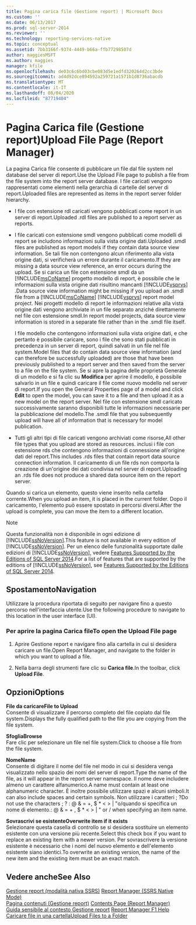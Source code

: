 ```yaml
---
title: Pagina carica file (Gestione report) | Microsoft Docs
ms.custom: ''
ms.date: 06/13/2017
ms.prod: sql-server-2014
ms.reviewer: ''
ms.technology: reporting-services-native
ms.topic: conceptual
ms.assetid: 7bb3166f-9374-4449-b66a-ffb77298507d
author: maggiesMSFT
ms.author: maggies
manager: kfile
ms.openlocfilehash: de03c6c6bd03cbe083d5e1edfd320264d2cc3bde
ms.sourcegitcommit: ad4d92dce894592a259721a1571b1d8736abacdb
ms.translationtype: MT
ms.contentlocale: it-IT
ms.lasthandoff: 08/04/2020
ms.locfileid: "87719404"
---
```

# <a name="upload-file-page-report-manager"></a><span data-ttu-id="3a9cc-102">Pagina Carica file (Gestione report)</span><span class="sxs-lookup"><span data-stu-id="3a9cc-102">Upload File Page (Report Manager)</span></span>
  <span data-ttu-id="3a9cc-103">La pagina Carica file consente di pubblicare un file dal file system nel database del server di report.</span><span class="sxs-lookup"><span data-stu-id="3a9cc-103">Use the Upload File page to publish a file from the file system into the report server database.</span></span> <span data-ttu-id="3a9cc-104">I file caricati vengono rappresentati come elementi nella gerarchia di cartelle del server di report.</span><span class="sxs-lookup"><span data-stu-id="3a9cc-104">Uploaded files are represented as items in the report server folder hierarchy.</span></span>  
  
-   <span data-ttu-id="3a9cc-105">I file con estensione rdl caricati vengono pubblicati come report in un server di report.</span><span class="sxs-lookup"><span data-stu-id="3a9cc-105">Uploaded .rdl files are published to a report server as reports.</span></span>  
  
-   <span data-ttu-id="3a9cc-106">I file caricati con estensione smdl vengono pubblicati come modelli di report se includono informazioni sulla vista origine dati.</span><span class="sxs-lookup"><span data-stu-id="3a9cc-106">Uploaded .smdl files are published as report models if they contain data source view information.</span></span> <span data-ttu-id="3a9cc-107">Se tali file non contengono alcun riferimento alla vista origine dati, si verificherà un errore durante il caricamento.</span><span class="sxs-lookup"><span data-stu-id="3a9cc-107">If they are missing a data source view reference, an error occurs during the upload.</span></span> <span data-ttu-id="3a9cc-108">Se si carica un file con estensione smdl da un [!INCLUDE[msCoName](../includes/msconame-md.md)] progetto modello di report, è possibile che le informazioni sulla vista origine dati risultino mancanti [!INCLUDE[vsprvs](../includes/vsprvs-md.md)] .</span><span class="sxs-lookup"><span data-stu-id="3a9cc-108">Data source view information might be missing if you upload an .smdl file from a [!INCLUDE[msCoName](../includes/msconame-md.md)] [!INCLUDE[vsprvs](../includes/vsprvs-md.md)] report model project.</span></span> <span data-ttu-id="3a9cc-109">Nei progetti modello di report le informazioni relative alla vista origine dati vengono archiviate in un file separato anziché direttamente nel file con estensione smdl.</span><span class="sxs-lookup"><span data-stu-id="3a9cc-109">In report model projects, data source view information is stored in a separate file rather than in the .smdl file itself.</span></span>  
  
     <span data-ttu-id="3a9cc-110">I file modello che contengono informazioni sulla vista origine dati, e che pertanto è possibile caricare, sono i file che sono stati pubblicati in precedenza in un server di report, quindi salvati in un file nel file system.</span><span class="sxs-lookup"><span data-stu-id="3a9cc-110">Model files that do contain data source view information (and can therefore be successfully uploaded) are those that have been previously published to a report server and then saved from the server to a file on the file system.</span></span> <span data-ttu-id="3a9cc-111">Se si apre la pagina delle proprietà Generale di un modello e si fa clic su **Modifica** per aprire il modello, è possibile salvarlo in un file e quindi caricare il file come nuovo modello nel server di report.</span><span class="sxs-lookup"><span data-stu-id="3a9cc-111">If you open the General Properties page of a model and click **Edit** to open the model, you can save it to a file and then upload it as a new model on the report server.</span></span> <span data-ttu-id="3a9cc-112">Nel file con estensione smdl caricato successivamente saranno disponibili tutte le informazioni necessarie per la pubblicazione del modello.</span><span class="sxs-lookup"><span data-stu-id="3a9cc-112">The .smdl file that you subsequently upload will have all of information that is necessary for model publication.</span></span>  
  
-   <span data-ttu-id="3a9cc-113">Tutti gli altri tipi di file caricati vengono archiviati come risorse,</span><span class="sxs-lookup"><span data-stu-id="3a9cc-113">All other file types that you upload are stored as resources.</span></span> <span data-ttu-id="3a9cc-114">inclusi i file con estensione rds che contengono informazioni di connessione all'origine dati del report.</span><span class="sxs-lookup"><span data-stu-id="3a9cc-114">This includes .rds files that contain report data source connection information.</span></span> <span data-ttu-id="3a9cc-115">Il caricamento di un file rds non comporta la creazione di un'origine dei dati condivisa nel server di report.</span><span class="sxs-lookup"><span data-stu-id="3a9cc-115">Uploading an .rds file does not produce a shared data source item on the report server.</span></span>  
  
 <span data-ttu-id="3a9cc-116">Quando si carica un elemento, questo viene inserito nella cartella corrente.</span><span class="sxs-lookup"><span data-stu-id="3a9cc-116">When you upload an item, it is placed in the current folder.</span></span> <span data-ttu-id="3a9cc-117">Dopo il caricamento, l'elemento può essere spostato in percorsi diversi.</span><span class="sxs-lookup"><span data-stu-id="3a9cc-117">After the upload is complete, you can move the item to a different location.</span></span>  
  
> [!NOTE]  
>  <span data-ttu-id="3a9cc-118">Questa funzionalità non è disponibile in ogni edizione di [!INCLUDE[ssNoVersion](../includes/ssnoversion-md.md)].</span><span class="sxs-lookup"><span data-stu-id="3a9cc-118">This feature is not available in every edition of [!INCLUDE[ssNoVersion](../includes/ssnoversion-md.md)].</span></span> <span data-ttu-id="3a9cc-119">Per un elenco delle funzionalità supportate dalle edizioni di [!INCLUDE[ssNoVersion](../includes/ssnoversion-md.md)], vedere [Features Supported by the Editions of SQL Server 2014](../../2014/getting-started/features-supported-by-the-editions-of-sql-server-2014.md).</span><span class="sxs-lookup"><span data-stu-id="3a9cc-119">For a list of features that are supported by the editions of [!INCLUDE[ssNoVersion](../includes/ssnoversion-md.md)], see [Features Supported by the Editions of SQL Server 2014](../../2014/getting-started/features-supported-by-the-editions-of-sql-server-2014.md).</span></span>  
  
## <a name="navigation"></a><span data-ttu-id="3a9cc-120">Spostamento</span><span class="sxs-lookup"><span data-stu-id="3a9cc-120">Navigation</span></span>  
 <span data-ttu-id="3a9cc-121">Utilizzare la procedura riportata di seguito per navigare fino a questo percorso nell'interfaccia utente.</span><span class="sxs-lookup"><span data-stu-id="3a9cc-121">Use the following procedure to navigate to this location in the user interface (UI).</span></span>  
  
### <a name="to-open-the-upload-file-page"></a><span data-ttu-id="3a9cc-122">Per aprire la pagina Carica file</span><span class="sxs-lookup"><span data-stu-id="3a9cc-122">To open the Upload File page</span></span>  
  
1.  <span data-ttu-id="3a9cc-123">Aprire Gestione report e navigare fino alla cartella in cui si desidera caricare un file.</span><span class="sxs-lookup"><span data-stu-id="3a9cc-123">Open Report Manager, and navigate to the folder in which you want to upload a file.</span></span>  
  
2.  <span data-ttu-id="3a9cc-124">Nella barra degli strumenti fare clic su **Carica file**.</span><span class="sxs-lookup"><span data-stu-id="3a9cc-124">In the toolbar, click **Upload File**.</span></span>  
  
## <a name="options"></a><span data-ttu-id="3a9cc-125">Opzioni</span><span class="sxs-lookup"><span data-stu-id="3a9cc-125">Options</span></span>  
 <span data-ttu-id="3a9cc-126">**File da caricare**</span><span class="sxs-lookup"><span data-stu-id="3a9cc-126">**File to Upload**</span></span>  
 <span data-ttu-id="3a9cc-127">Consente di visualizzare il percorso completo del file copiato dal file system.</span><span class="sxs-lookup"><span data-stu-id="3a9cc-127">Displays the fully qualified path to the file you are copying from the file system.</span></span>  
  
 <span data-ttu-id="3a9cc-128">**Sfoglia**</span><span class="sxs-lookup"><span data-stu-id="3a9cc-128">**Browse**</span></span>  
 <span data-ttu-id="3a9cc-129">Fare clic per selezionare un file nel file system.</span><span class="sxs-lookup"><span data-stu-id="3a9cc-129">Click to choose a file from the file system.</span></span>  
  
 <span data-ttu-id="3a9cc-130">**Nome**</span><span class="sxs-lookup"><span data-stu-id="3a9cc-130">**Name**</span></span>  
 <span data-ttu-id="3a9cc-131">Consente di digitare il nome del file nel modo in cui si desidera venga visualizzato nello spazio dei nomi del server di report.</span><span class="sxs-lookup"><span data-stu-id="3a9cc-131">Type the name of the file, as it will appear in the report server namespace.</span></span> <span data-ttu-id="3a9cc-132">Il nome deve includere almeno un carattere alfanumerico.</span><span class="sxs-lookup"><span data-stu-id="3a9cc-132">A name must contain at least one alphanumeric character.</span></span> <span data-ttu-id="3a9cc-133">È inoltre possibile utilizzare spazi e alcuni simboli.</span><span class="sxs-lookup"><span data-stu-id="3a9cc-133">It can also include spaces and certain symbols.</span></span> <span data-ttu-id="3a9cc-134">Non utilizzare i caratteri ; ?</span><span class="sxs-lookup"><span data-stu-id="3a9cc-134">Do not use the characters ; ?</span></span> <span data-ttu-id="3a9cc-135">: \@ & = +, $ \* \< > | "o/quando si specifica un nome di elemento.</span><span class="sxs-lookup"><span data-stu-id="3a9cc-135">: \@ & = + , $ \* \< > | " or / when specifying an item name.</span></span>  
  
 <span data-ttu-id="3a9cc-136">**Sovrascrivi se esistente**</span><span class="sxs-lookup"><span data-stu-id="3a9cc-136">**Overwrite item if it exists**</span></span>  
 <span data-ttu-id="3a9cc-137">Selezionare questa casella di controllo se si desidera sostituire un elemento esistente con una versione più recente.</span><span class="sxs-lookup"><span data-stu-id="3a9cc-137">Select this check box if you want to replace an existing item with a newer version.</span></span> <span data-ttu-id="3a9cc-138">Per sovrascrivere la versione esistente è necessario che i nomi del nuovo elemento e dell'elemento esistente siano identici.</span><span class="sxs-lookup"><span data-stu-id="3a9cc-138">To overwrite an existing version, the name of the new item and the existing item must be an exact match.</span></span>  
  
## <a name="see-also"></a><span data-ttu-id="3a9cc-139">Vedere anche</span><span class="sxs-lookup"><span data-stu-id="3a9cc-139">See Also</span></span>  
 <span data-ttu-id="3a9cc-140">[Gestione report &#40;modalità nativa SSRS&#41;](../../2014/reporting-services/report-manager-ssrs-native-mode.md) </span><span class="sxs-lookup"><span data-stu-id="3a9cc-140">[Report Manager  &#40;SSRS Native Mode&#41;](../../2014/reporting-services/report-manager-ssrs-native-mode.md) </span></span>  
 <span data-ttu-id="3a9cc-141">[Pagina contenuti &#40;Gestione report&#41;](../../2014/reporting-services/contents-page-report-manager.md) </span><span class="sxs-lookup"><span data-stu-id="3a9cc-141">[Contents Page &#40;Report Manager&#41;](../../2014/reporting-services/contents-page-report-manager.md) </span></span>  
 <span data-ttu-id="3a9cc-142">[Guida sensibile al contesto Gestione report](../../2014/reporting-services/report-manager-f1-help.md) </span><span class="sxs-lookup"><span data-stu-id="3a9cc-142">[Report Manager F1 Help](../../2014/reporting-services/report-manager-f1-help.md) </span></span>  
 [<span data-ttu-id="3a9cc-143">Caricare file in una cartella</span><span class="sxs-lookup"><span data-stu-id="3a9cc-143">Upload Files to a Folder</span></span>](report-server/upload-files-to-a-folder.md)  
  
  
